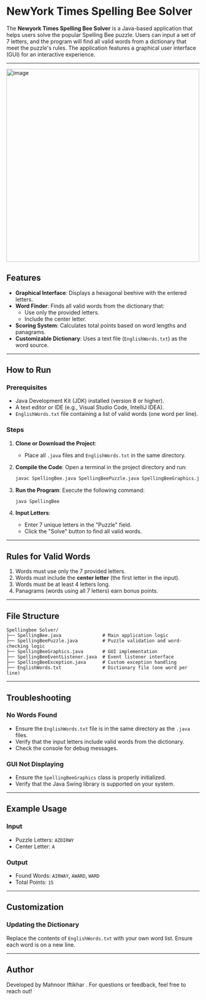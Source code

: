 # NewYork Times Spelling Bee Solver

The **Newyork Times Spelling Bee Solver** is a Java-based application that helps users solve the popular Spelling Bee puzzle. Users can input a set of 7 letters, and the program will find all valid words from a dictionary that meet the puzzle's rules. The application features a graphical user interface (GUI) for an interactive experience.

---

<img width="503" alt="image" src="https://github.com/user-attachments/assets/12d87932-cd9a-4c6a-9ba3-fa8eb08fb288" />


## Features

- **Graphical Interface**: Displays a hexagonal beehive with the entered letters.
- **Word Finder**: Finds all valid words from the dictionary that:
  - Use only the provided letters.
  - Include the center letter.
- **Scoring System**: Calculates total points based on word lengths and panagrams.
- **Customizable Dictionary**: Uses a text file (`EnglishWords.txt`) as the word source.

---

## How to Run

### Prerequisites
- Java Development Kit (JDK) installed (version 8 or higher).
- A text editor or IDE (e.g., Visual Studio Code, IntelliJ IDEA).
- `EnglishWords.txt` file containing a list of valid words (one word per line).

### Steps
1. **Clone or Download the Project**:
   - Place all `.java` files and `EnglishWords.txt` in the same directory.

2. **Compile the Code**:
   Open a terminal in the project directory and run:
   ```bash
   javac SpellingBee.java SpellingBeePuzzle.java SpellingBeeGraphics.java SpellingBeeEventListener.java SpellingBeeException.java
   ```

3. **Run the Program**:
   Execute the following command:
   ```bash
   java SpellingBee
   ```

4. **Input Letters**:
   - Enter 7 unique letters in the "Puzzle" field.
   - Click the "Solve" button to find all valid words.

---

## Rules for Valid Words

1. Words must use only the 7 provided letters.
2. Words must include the **center letter** (the first letter in the input).
3. Words must be at least 4 letters long.
4. Panagrams (words using all 7 letters) earn bonus points.

---

## File Structure

```
Spellingbee Solver/
├── SpellingBee.java               # Main application logic
├── SpellingBeePuzzle.java         # Puzzle validation and word-checking logic
├── SpellingBeeGraphics.java       # GUI implementation
├── SpellingBeeEventListener.java  # Event listener interface
├── SpellingBeeException.java      # Custom exception handling
├── EnglishWords.txt               # Dictionary file (one word per line)
```

---

## Troubleshooting

### No Words Found
- Ensure the `EnglishWords.txt` file is in the same directory as the `.java` files.
- Verify that the input letters include valid words from the dictionary.
- Check the console for debug messages.

### GUI Not Displaying
- Ensure the `SpellingBeeGraphics` class is properly initialized.
- Verify that the Java Swing library is supported on your system.

---

## Example Usage

### Input
- Puzzle Letters: `AZDIRWY`
- Center Letter: `A`

### Output
- Found Words: `AIRWAY`, `AWARD`, `WARD`
- Total Points: `15`

---

## Customization

### Updating the Dictionary
Replace the contents of `EnglishWords.txt` with your own word list. Ensure each word is on a new line.

---

## Author

Developed by Mahnoor Iftikhar . For questions or feedback, feel free to reach out!
```
